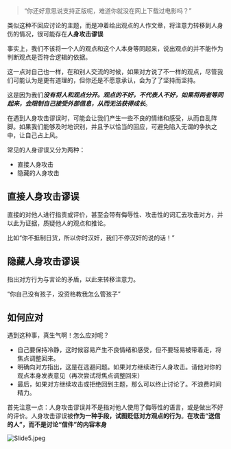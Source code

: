 > “你还好意思说支持正版呢，难道你就没在网上下载过电影吗？”

类似这种不回应讨论的主题，而是冲着给出观点的人作文章，将注意力转移到人身伤的情况，很可能存在**人身攻击谬误**

事实上，我们不该将一个人的观点和这个人本身等同起来，说出观点的并不能作为判断观点是否符合逻辑的依据。

这一点对自己也一样，在和别人交流的时候，如果对方说了不一样的观点，尽管我们可能认为是更有道理的，但你还是不愿意承认，会为了了坚持而坚持。

这是因为我们***没有将人和观点分开。观点的不好，不代表人不好，如果将两者等同起来，会限制自己接受外部信息，从而无法获得成长***。

在遇到人身攻击谬误时，可能会让我们产生一些不良的情绪和感受，从而自乱阵脚。如果我们能够及时地识别，并且予以恰当的回应，可避免陷入无谓的争执之中，让自己占上风。

常见的人身谬误又分为两种：

- 直接人身攻击
- 隐藏的人身攻击



## 直接人身攻击谬误

直接的对他人进行指责或评价，甚至会带有侮辱性、攻击性的词汇去攻击对方，并以此为证据，质疑他人的观点和推论。

比如“你不抵制日货，所以你时汉奸，我们不停汉奸的说的话！”



## 隐藏人身攻击谬误

指出对方行为与言论的矛盾，以此来转移注意力。

“你自己没有孩子，没资格教我怎么管孩子”



## 如何应对

遇到这种事，真生气啊！怎么应对呢？

- 自己要保持冷静，这时候容易产生不良情绪和感受，但不要轻易被带着走，将焦点调整回来。
- 明确向对方指出，这是在逃避问题。如果对方继续进行人身攻击。请他对你的观点本身发表意见（再次尝试将焦点调整回来）
- 最后，如果对方继续攻击或拒绝回到主题，那么可以终止讨论了。不浪费时间精力。



首先注意一点：人身攻击谬误并不是指对他人使用了侮辱性的语言，或是做出不好的评价。人身攻击谬误被**作为一种手段，试图贬低对方观点的行为**。**在攻击“送信的人”，而不是讨论“信件”的内容本身**





![Slide5.jpeg](https://static.iqycamp.com/challenge-20181008152228-q1unptonz.jpeg)

